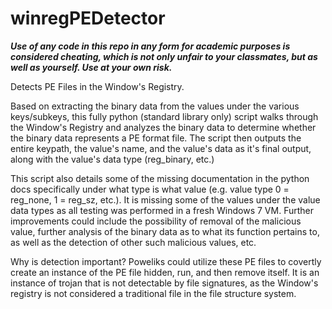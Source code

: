 # winregPEDetector

<b><i>Use of any code in this repo in any form for academic purposes is considered cheating, which is not only unfair to your classmates, but as well as yourself. Use at your own risk.</i></b>

Detects PE Files in the Window's Registry.

Based on extracting the binary data from the values under the various keys/subkeys, this fully python (standard library only) script walks through the Window's Registry and analyzes the binary data to determine whether the binary data represents a PE format file. The script then outputs the entire keypath, the value's name, and the value's data as it's final output, along with the value's data type (reg_binary, etc.)

This script also details some of the missing documentation in the python docs specifically under what type is what value (e.g. value type 0 = reg_none, 1 = reg_sz, etc.). It is missing some of the values under the value data types as all testing was performed in a fresh Windows 7 VM. Further improvements could include the possibility of removal of the malicious value, further analysis of the binary data as to what its function pertains to, as well as the detection of other such malicious values, etc. 

Why is detection important? Poweliks could utilize these PE files to covertly create an instance of the PE file hidden, run, and then remove itself. It is an instance of trojan that is not detectable by file signatures, as the Window's registry is not considered a traditional file in the file structure system.

